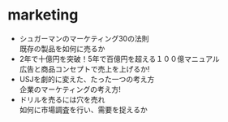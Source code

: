 # marketing
- シュガーマンのマーケティング30の法則  
既存の製品を如何に売るか
- 2年で十億円を突破！5年で百億円を超える１００億マニュアル  
広告と商品コンセプトで売上を上げるか!
- USJを劇的に変えた、たった一つの考え方  
企業のマーケティングの考え方!
- ドリルを売るには穴を売れ  
如何に市場調査を行い、需要を捉えるか
